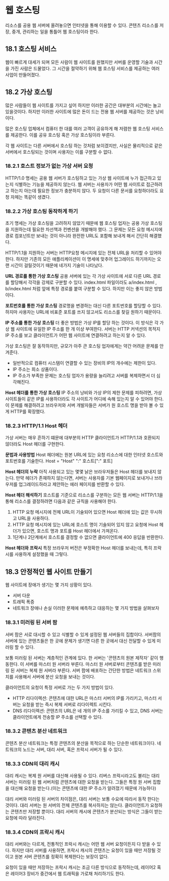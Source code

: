 # 웹 호스팅
리소스를 공용 웹 서버에 올려놓으면 인터넷을 통해 이용할 수 있다.
콘텐츠 리소스를 저장, 중개, 관리하는 일을 통틀어 웹 호스팅이라 한다.

## 18.1 호스팅 서비스
웹이 빠르게 대세가 되며 모든 사람이 웹 사이트를 원했지만 서버를 운영할 기술과 시간을 가진 사람은 드물었다. 그 시간을 절약하기 위해 웹 호스팅 서비스를 제공하는 여러 사업이 만들어졌다.

## 18.2 가상 호스팅
많은 사람들이 웹 사이트를 가지고 싶어 하지만
이러한 공간은 대부분의 시간에는 놀고 있을것이다. 하지만 이러한 사이트에 많은 돈이 드는 전용 웹 서버를 제공하는 것은 낭비이다.

많은 호스팅 업체에서 컴퓨터 한 대를 여러 고객이 공유하게 해 저렴한 웹 호스팅 서비스를 제공한다. 이를 공유 호스팅 혹은 가상 호스팅이라 부른다.

각 웹 사이트는 다른 서버에서 호스팅 하는 것처럼 보이겠지만, 사실은 물리적으로 같은 서버에서 호스팅되는 것이며 사용자는 이를 구분할 수 없다.

### 18.2.1 호스트 정보가 없는 가상 서버 요청
HTTP/1.0 명세는 공용 웹 서버가 호스팅하고 있는 가상 웹 사이트에 누가 접근하고 있는지 식별하는 기능을 제공하지 않는다.
웹 서버는 사용자가 어떤 웹 사이트로 접근하려고 하는지 아는데 필요한 정보가 충분하지 않다.
두 요청이 다른 문서를 요청하더라도 요청 자체는 똑같이 생겼다.

### 18.2.2 가상 호스팅 동작하게 하기
초기 명세는 가상 호스팅을 고려하지 않았기 때문에 웹 호스팅 업자는 공용 가상 호스팅을 지원하는데 필요한 차선책과 컨벤션을 개발해야 했다.
그 문제는 모든 요청 메시지에 경로 컴포넌트만 보내는 것이 아니라 완전한 URL도 포함해 보내게 해서 간단히 해결했다.

HTTP/1.1을 지원하는 서버는 HTTP요청 메시지에 있는 전체 URL을 처리할 수 있어야 한다.
하지만 기존의 모든 애플리케이션이 이 명세에 맞추어 업그레이드 하기까지는 오랜 시간이 걸릴것이기 때문에 네가지 기술이 나타났다.

**URL 경로를 통한 가상 호스팅**
공용 서버에 있는 각 가상 사이트에 서로 다른 URL 경로를 할당해서 각각을 강제로 구분할 수 있다.
index.html 파일이라도 a/index.html , b/index.html 처럼 앞에 특정 경로를 붙여 구분할 수 있다.
하지만 이는 좋지 않은 방법이다.

**포트번호를 통한 가상 호스팅**
 경로명을 변경하는 대신 다른 포트번호를 할당할 수 있다.
 하지마 사용자는 URL에 비표준 포트를 쓰지 않고서도 리소스를 찾길 원하기 때문이다.

**IP 주소를 통한 가상 호스팅**
더 좋은 방법은 가상 IP를 할당 하는 것이다.
이 방식은 각 가상 웹 사이트에 유일한 IP 주소를 한 개 이상 부여한다.
서버는 HTTP 커넥션의 목적지 IP 주소를 보고 클라이언트가 어떤 웹 사이트에 연결하려고 하는지 알 수 있다.

가상 호스팅은 잘 동작하지만, 규모가 아주 큰 호스팅 업자에게는 약간 어려운 문제를 안겨준다.
- 일반적으로 컴퓨터 시스템이 연결할 수 있는 장비의 IP의 개수에는 제한이 있다.
- IP 주소는 희소 상품이다.
- IP 주소가 부족한 문제는 호스팅 업자가 용량을 늘리려고 서버를 복제하면서 더 심각해진다.

**Host 헤더를 통한 가상 호스팅**
IP 주소의 낭비와 가상 IP의 제한 문제를 피하려면, 가상 사이트들이 같은 IP를 사용하더라도 각 사이트가 어디에 속해 있는지 알 수 있어야 한다. 
이 문제를 해결하려고 브라우저와 서버 개발자들은 서버가 원 호스트 명을 받아 볼 수 있게 HTTP를 확장했다.

### 18.2.3 HTTP/1.1 Host 헤더
가상 서버는 매우 흔하기 떄문에 대부분의 HTTP 클라이언트가 HTTP/1.1과 호환되지 않더라도
Host 헤더를 구현한다.

**문법과 사용방법**
Host 헤더에는 원본 URL에 있는 요청 리소스에 대한 인터넷 호스트와 포트번호를 기술한다.
Host = "Host" ":" 호스트[":" 포트]

**Host 헤더의 누락**
아직 사용되고 있는 몇몇 낡은 브라우저들은 Host 헤더를 보내지 않는다.
만약 헤더가 존재하지 않는다면, 서버는 사용자를 기본 웹페이지로 보내거나 브라우저를 업그레이드하라고 제안하는 에러 페이지를 반환할 수 있다.

**Host 헤더 해석하기**
호스트를 기준으로 리소스를 구분하는 모든 웹 서버는 HTTP/1.1을 통해 리소스를 결정하려면 다음과 같은 규칙을 사용해야 한다.
1. HTTP 요청 메시지에 전체 URL이 기술되어 있으면 Host 헤더에 있는 값은 무시하고 URL을 사용하다.
2. HTTP 요청 메시지에 있는 URL에 호스트 명이 기술되어 있지 않고 요청에 Host 헤더가 있으면, 호스트 명과 포트를 Host 헤더에서 가져온다.
3. 1단계나 2단계에서 호스트를 결정할 수 없으면 클라이언트에 400 응답을 반환한다.

**Host 헤더와 프락시**
특정 브라우저 버전은 부정확한 Host 헤더를 보내는데, 특히 프락시를 사용하게 설정했을 때 그렇다.

## 18.3 안정적인 웹 사이트 만들기
웹 사이트에 장애가 생기는 몇 가지 상황이 있다.
- 서버 다운
- 트래픽 폭증
- 네트워크 장애나 손실
이러한 문제에 예측하고 대응하는 몇 가지 방법을 살펴보자

### 18.3.1 미러링 된 서버 팜
서버 팜은 서로 대시할 수 있고 식별할 수 있게 설정된 웹 서버들의 집합이다.
서버팜의 서버에 있는 콘텐츠들은 한 곳에 문제가 생기면 다른 한 곳에서 대신 전달할 수 있게 미러링 할 수 있다.

보통 미러링 된 서버는 계층적인 관계에 있다.
한 서버는 '콘텐츠의 원본 제작자' 같이 행동한다.
이 서버를 마스터 원 서버라 부른다.
마스터 원 서버로부터 콘텐츠를 받은 미러링 된 서버는 복제 원 서버라 부른다.
서버 팜에 배포하는 간단한 방법은 네트워크 스위치를 사용해서 서버에 분산 요청을 보내는 것이다.

클라이언트의 요청이 특정 서버로 가는 두 가지 방법이 있다.
- HTTP 리다이렉션: 콘텐츠에 대한 URL은 마스터 서버의 IP를 가리키고, 마스터 서버는 요청을 받는 즉시 복제 서버로 리다이렉트 시킨다.
- DNS 리다이렉션: 콘텐츠의 URL은 네 개의 IP 주소를 가리킬 수 있고, DNS 서버는 클라이언트에게 전송할 IP 주소를 선택할 수 있다.

### 18.3.2 콘텐츠 분산 네트워크
콘텐츠 분산 네트워크는 특정 콘텐츠의 분산을 목적으로 하는 단순한 네트워크이다.
네트워크의 노드는 서버, 대리 서버, 혹은 프락시 서버가 될 수 있다.

### 18.3.3 CDN의 대리 캐시
대리 캐시는 복제 원 서버를 대신해 사용될 수 있다.
리버스 프락시라고도 불리는 대리 서버는 미러링 된 웹 서버처럼 콘텐츠에 대한 요청을 받는다.
그들은 특정 원 서버 집합을 대신해 요청을 받는다.(이는 콘텐츠에 대한 IP 주소가 알려졌기 때문에 가능하다)

대리 서버와 미러링 된 서버의 차이점은, 대리 서버는 보통 수요에 따라서 동작 한다는 것이다.
대리 서버는 원 서버의 전체 콘텐츠를 복사하지는 않는다. 클라이언트가 요청하는 콘텐츠만 저장할 뿐이다.
대리 서버의 캐시에 콘텐츠가 분산되는 방식은 그들이 받는 요청에 따라 달라진다.

### 18.3.4 CDN의 프락시 캐시
대리 서버와는 다르게, 전통적인 프락시 캐시는 어떤 웹 서버 요청이든지 다 받을 수 있다.
하지만 대리 서버를 사용하면, 프락시 캐시의 콘텐츠는 요청이 있을 때만 저장될 것이고 원본 서버 콘텐츠를 정확히 복제한다는 보장이 없다.

요청이 있을 때만 저장하는 프락시 캐시는 조금 다른 방식으로 동작하는데, 레이어2 혹은 레이어3 장비가 중간에서 웹 트래픽을 가로채 처리하기도 한다.
